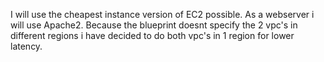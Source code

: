 I will use the cheapest instance version of EC2 possible.
As a webserver i will use Apache2.
Because the blueprint doesnt specify the 2 vpc's in different regions i have decided to do both vpc's in 1 region for lower latency.